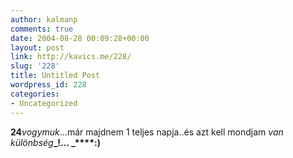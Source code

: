 ```yaml
---
author: kalmanp
comments: true
date: 2004-08-28 00:09:28+00:00
layout: post
link: http://kavics.me/228/
slug: '228'
title: Untitled Post
wordpress_id: 228
categories:
- Uncategorized
---
```


**24**_vogymuk_...már majdnem 1 teljes napja..és azt kell mondjam _van különbség_**_!... _****:)**  

